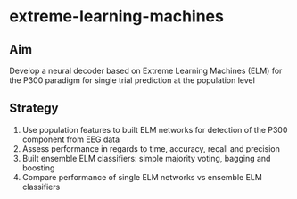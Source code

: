 # extreme-learning-machines

## Aim
Develop a neural decoder based on Extreme Learning Machines (ELM) for the P300 paradigm for single trial prediction at the population level

## Strategy
1. Use population features to built ELM networks for detection of the P300 component from EEG data
2. Assess performance in regards to time, accuracy, recall and precision
3. Built ensemble ELM classifiers: simple majority voting, bagging and boosting
4. Compare performance of single ELM networks vs ensemble ELM classifiers

